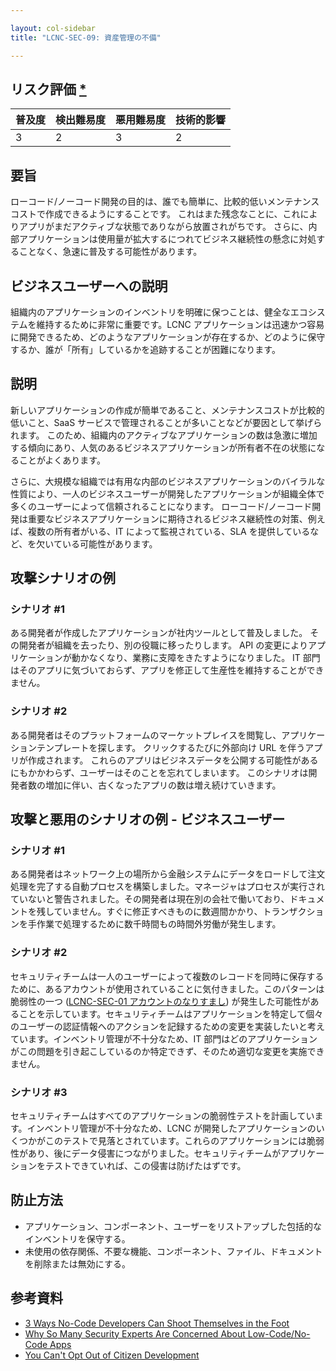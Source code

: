 ```yaml
---

layout: col-sidebar
title: "LCNC-SEC-09: 資産管理の不備"

---
```


## リスク評価 [*](https://owasp.org/www-project-top-ten/2017/Note_About_Risks)

| 普及度 | 検出難易度 | 悪用難易度 | 技術的影響 |
| --- | --- | --- | --- |
| 3 | 2 | 3 | 2 |

## 要旨

ローコード/ノーコード開発の目的は、誰でも簡単に、比較的低いメンテナンスコストで作成できるようにすることです。
これはまた残念なことに、これによりアプリがまだアクティブな状態でありながら放置されがちです。
さらに、内部アプリケーションは使用量が拡大するにつれてビジネス継続性の懸念に対処することなく、急速に普及する可能性があります。

## ビジネスユーザーへの説明

組織内のアプリケーションのインベントリを明確に保つことは、健全なエコシステムを維持するために非常に重要です。LCNC アプリケーションは迅速かつ容易に開発できるため、どのようなアプリケーションが存在するか、どのように保守するか、誰が「所有」しているかを追跡することが困難になります。

## 説明

新しいアプリケーションの作成が簡単であること、メンテナンスコストが比較的低いこと、SaaS サービスで管理されることが多いことなどが要因として挙げられます。
このため、組織内のアクティブなアプリケーションの数は急激に増加する傾向にあり、人気のあるビジネスアプリケーションが所有者不在の状態になることがよくあります。

さらに、大規模な組織では有用な内部のビジネスアプリケーションのバイラルな性質により、一人のビジネスユーザーが開発したアプリケーションが組織全体で多くのユーザーによって信頼されることになります。
ローコード/ノーコード開発は重要なビジネスアプリケーションに期待されるビジネス継続性の対策、例えば、複数の所有者がいる、IT によって監視されている、SLA を提供しているなど、を欠いている可能性があります。

## 攻撃シナリオの例

### シナリオ #1

ある開発者が作成したアプリケーションが社内ツールとして普及しました。
その開発者が組織を去ったり、別の役職に移ったりします。
API の変更によりアプリケーションが動かなくなり、業務に支障をきたすようになりました。
IT 部門はそのアプリに気づいておらず、アプリを修正して生産性を維持することができません。

### シナリオ #2

ある開発者はそのプラットフォームのマーケットプレイスを閲覧し、アプリケーションテンプレートを探します。
クリックするたびに外部向け URL を伴うアプリが作成されます。
これらのアプリはビジネスデータを公開する可能性があるにもかかわらず、ユーザーはそのことを忘れてしまいます。
このシナリオは開発者数の増加に伴い、古くなったアプリの数は増え続けていきます。

## 攻撃と悪用のシナリオの例 - ビジネスユーザー

### シナリオ #1

ある開発者はネットワーク上の場所から金融システムにデータをロードして注文処理を完了する自動プロセスを構築しました。マネージャはプロセスが実行されていないと警告されました。その開発者は現在別の会社で働いており、ドキュメントを残していません。すぐに修正すべきものに数週間かかり、トランザクションを手作業で処理するために数千時間もの時間外労働が発生します。

### シナリオ #2

セキュリティチームは一人のユーザーによって複数のレコードを同時に保存するために、あるアカウントが使用されていることに気付きました。このパターンは脆弱性の一つ ([LCNC-SEC-01 アカウントのなりすまし](LCNC-SEC-01-Account-Impersonation.md)) が発生した可能性があることを示しています。セキュリティチームはアプリケーションを特定して個々のユーザーの認証情報へのアクションを記録するための変更を実装したいと考えています。インベントリ管理が不十分なため、IT 部門はどのアプリケーションがこの問題を引き起こしているのか特定できず、そのため適切な変更を実施できません。

### シナリオ #3

セキュリティチームはすべてのアプリケーションの脆弱性テストを計画しています。インベントリ管理が不十分なため、LCNC が開発したアプリケーションのいくつかがこのテストで見落とされています。これらのアプリケーションには脆弱性があり、後にデータ侵害につながりました。セキュリティチームがアプリケーションをテストできていれば、この侵害は防げたはずです。


## 防止方法

- アプリケーション、コンポーネント、ユーザーをリストアップした包括的なインベントリを保守する。
- 未使用の依存関係、不要な機能、コンポーネント、ファイル、ドキュメントを削除または無効にする。

## 参考資料

- [3 Ways No-Code Developers Can Shoot Themselves in the Foot](https://www.darkreading.com/dr-tech/3-ways-no-code-developers-can-shoot-themselves-in-the-foot)
- [Why So Many Security Experts Are Concerned About Low-Code/No-Code Apps](https://www.darkreading.com/dr-tech/why-so-many-security-experts-are-concerned-about-low-code-no-code-apps)
- [You Can't Opt Out of Citizen Development](https://www.darkreading.com/edge-articles/you-can-t-opt-out-of-citizen-development)
